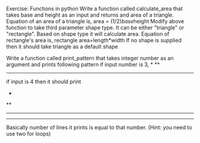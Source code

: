Exercise: Functions in python
Write a function called calculate_area that takes base and height as an input and returns and area of a triangle. Equation of an area of a triangle is,
area = (1/2)*base*height
Modify above function to take third parameter shape type. It can be either "triangle" or "rectangle". Based on shape type it will calculate area. Equation of rectangle's area is,
rectangle area=length*width
If no shape is supplied then it should take triangle as a default shape

Write a function called print_pattern that takes integer number as an argument and prints following pattern if input number is 3,
*
**
***
if input is 4 then it should print

*
**
***
****
Basically number of lines it prints is equal to that number. (Hint: you need to use two for loops)
